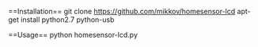 ==Installation==
git clone https://github.com/mikkov/homesensor-lcd
apt-get install python2.7 python-usb

==Usage==
python homesensor-lcd.py
